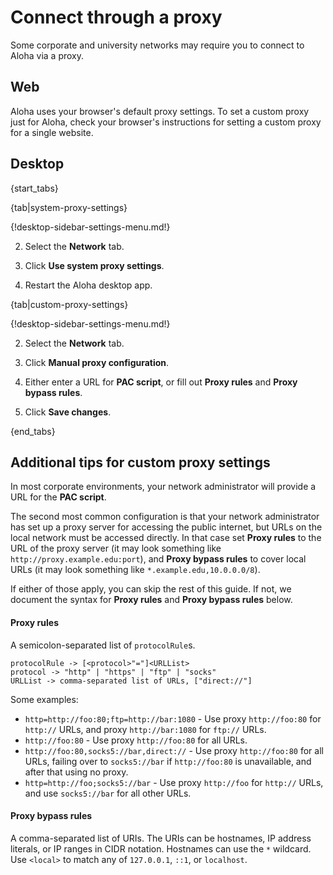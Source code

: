 # Connect through a proxy

Some corporate and university networks may require you to connect to Aloha
via a proxy.

## Web

Aloha uses your browser's default proxy settings. To set a custom proxy just
for Aloha, check your browser's instructions for setting a custom proxy for
a single website.

## Desktop

{start_tabs}

{tab|system-proxy-settings}

{!desktop-sidebar-settings-menu.md!}

2. Select the **Network** tab.

3. Click **Use system proxy settings**.

4. Restart the Aloha desktop app.

{tab|custom-proxy-settings}

{!desktop-sidebar-settings-menu.md!}

2. Select the **Network** tab.

3. Click **Manual proxy configuration**.

4. Either enter a URL for **PAC script**, or fill out **Proxy rules** and
  **Proxy bypass rules**.

5. Click **Save changes**.

{end_tabs}

## Additional tips for custom proxy settings

In most corporate environments, your network administrator will provide a
URL for the **PAC script**.

The second most common configuration is that your network administrator has
set up a proxy server for accessing the public internet, but URLs on the
local network must be accessed directly. In that case set **Proxy rules** to
the URL of the proxy server (it may look something like
`http://proxy.example.edu:port`), and **Proxy bypass rules** to cover local URLs
(it may look something like `*.example.edu,10.0.0.0/8`).

If either of those apply, you can skip the rest of this guide. If not, we
document the syntax for **Proxy rules** and **Proxy bypass rules** below.

#### Proxy rules

A semicolon-separated list of `protocolRule`s.

```
protocolRule -> [<protocol>"="]<URLList>
protocol -> "http" | "https" | "ftp" | "socks"
URLList -> comma-separated list of URLs, ["direct://"]
```

Some examples:

* `http=http://foo:80;ftp=http://bar:1080` - Use proxy `http://foo:80`
  for `http://` URLs, and proxy `http://bar:1080` for `ftp://` URLs.
* `http://foo:80` - Use proxy `http://foo:80` for all URLs.
* `http://foo:80,socks5://bar,direct://` - Use proxy `http://foo:80` for
  all URLs, failing over to `socks5://bar` if `http://foo:80` is
  unavailable, and after that using no proxy.
* `http=http://foo;socks5://bar` -  Use proxy `http://foo` for `http://` URLs,
  and use `socks5://bar` for all other URLs.

#### Proxy bypass rules

A comma-separated list of URIs. The URIs can be hostnames, IP address
literals, or IP ranges in CIDR notation. Hostnames can use the `*`
wildcard. Use `<local>` to match any of `127.0.0.1`, `::1`, or `localhost`.
